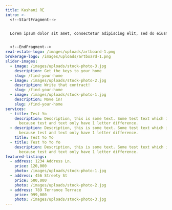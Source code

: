 ```yaml
---
title: Kashani RE
intro: >-
  <!--StartFragment-->


  Lorem ipsum dolor sit amet, consectetur adipiscing elit, sed do eiusmod tempor incididunt ut labore et dolore magna aliqua. Ut enim ad minim veniam, quis nostrud exercitation ullamco laboris nisi ut aliquip ex ea commodo consequat. Duis aute irure dolor in reprehenderit in voluptate velit esse cillum dolore eu fugiat nulla pariatur. Excepteur sint occaecat cupidatat non proident, sunt in culpa qui officia deserunt mollit anim id est laborum.


  <!--EndFragment-->
real-estate-logo: /images/uploads/artboard-1.png
brokerage-logo: /images/uploads/artboard-1.png
slider-images:
  - image: /images/uploads/stock-photo-3.jpg
    description: Get the keys to your home
    slug: /find-your-home
  - image: /images/uploads/stock-photo-2.jpg
    description: Write that contract!
    slug: /find-your-home
  - image: /images/uploads/stock-photo-1.jpg
    description: Move in!
    slug: /find-your-home
services:
  - title: Test Yo
    description: Description, this is some text. Some test text which is weird
      because test and text only have 1 letter difference.
  - description: Description, this is some text. Some test text which is weird
      because test and text only have 1 letter difference.
    title: Test Yo Yo
  - title: Test Yo Yo Yo
    description: Description, this is some text. Some test text which is weird
      because test and text only have 1 letter difference.
featured-listings:
  - address: 1234 Address Ln.
    price: 120,000
    photo: /images/uploads/stock-photo-1.jpg
  - address: 456 Streety St
    price: 500,000
    photo: /images/uploads/stock-photo-2.jpg
  - address: 789 Terrance Terrace
    price: 999,000
    photo: /images/uploads/stock-photo-3.jpg
---
```

